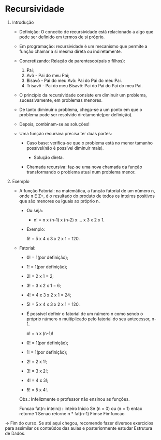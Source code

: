# Recursividade

1. Introdução

    - Definição: O conceito de recursividade está relacionado a algo que pode ser definido em termos de si próprio.

    - Em programação: recursividade é um mecanismo que permite a função chamar a si mesma direta ou indiretamente.

    - Concretizando: Relação de parentesco(pais x filhos):
    
        1. Pai;
        2. Avô - Pai do meu Pai;
        3. Bisavô - Pai do meu Avô: Pai do Pai do meu Pai.
        4. Trisavô - Pai do meu Bisavô: Pai do Pai do Pai do meu Pai.

    - O princípio da recursividade consiste em diminuir um problema, sucessivamente, em problemas menores.

    - De tanto diminuir o problema, chega-se a um ponto em que o problema pode ser resolvido diretamente(por definição).

    - Depois, combinam-se as soluções!

    - Uma função recursiva precisa ter duas partes:

        - Caso base: verifica-se que o problema está no menor tamanho possível(não é possível diminuir mais).

            - Solução direta.

        - Chamada recursiva: faz-se uma nova chamada da função transformando o problema atual num problema menor.

2. Exemplo

    - A função Fatorial: na matemática, a função fatorial de um número n, onde n E Z+, é o resultado do produto de todos os inteiros positivos que são menores ou iguais ao próprio n.

        - Ou seja:

            - n! = n x (n-1) x (n-2) x ... x 3 x 2 x 1.
        
        - Exemplo:

            5! = 5 x 4 x 3 x 2 x 1 = 120.
    
    - Fatorial:

        - 0! = 1(por definição);
        - 1! = 1(por definição);
        - 2! = 2 x 1 = 2;
        - 3! = 3 x 2 x 1 = 6;
        - 4! = 4 x 3 x 2 x 1 = 24;
        - 5! = 5 x 4 x 3 x 2 x 1 = 120.

        - É possível definir o fatorial de um número n como sendo o próprio número n multiplicado pelo fatorial do seu antecessor, n-1.

            n! = n x (n-1)!

        - 0! = 1(por definição);
        - 1! = 1(por definição);
        - 2! = 2 x 1!;
        - 3! = 3 x 2!;
        - 4! = 4 x 3!;
        - 5! = 5 x 4!.

        Obs.: Infelizmente o professor não ensinou as funções.

        Funcao fat(n: inteiro) : inteiro
        Inicio
            Se (n = 0) ou (n = 1) entao
                retorne 1
            Senao
                retorne n * fat(n-1)
            Fimse
        Fimfuncao

-> Fim do curso. Se até aqui chegou, recomendo fazer diversos exercícios para assimilar os conteúdos das aulas e posteriormente estudar Estrutura de Dados.

    